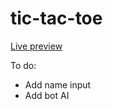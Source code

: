 # tic-tac-toe

[Live preview](https://domlong.github.io/tic-tac-toe/)

To do:
- Add name input
- Add bot AI